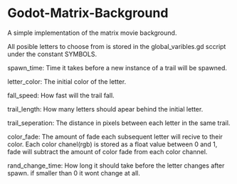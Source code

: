 # Godot-Matrix-Background
A simple implementation of the matrix movie background.


All posible letters to choose from is stored in the global_varibles.gd sccript
under the constant SYMBOLS.

spawn_time:
	Time it takes before a new instance of a trail will be spawned.

letter_color:
	The initial color of the letter.

fall_speed:
	How fast will the trail fall.

trail_length:
	How many letters should apear behind the initial letter.

trail_seperation:
	The distance in pixels between each letter in the same trail.

color_fade:
	The amount of fade each subsequent letter will recive to their color.
  Each color chanel(rgb) is stored as a float value between 0 and 1, fade will subtract the amount of color fade from each color channel.

rand_change_time:
	How long it should take before the letter changes after spawn. 
	if smaller than 0 it wont change at all.
